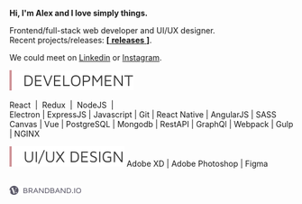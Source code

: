**Hi, I'm Alex and I love simply things.**  

Frontend/full-stack web developer and UI/UX designer.  
Recent projects/releases: [**[** **releases** **]**][releases].  

We could meet on [Linkedin] or [Instagram].  

<img src = "https://raw.githubusercontent.com/hadabr/hadabr/master/assets/development.svg"/>  

React &nbsp;|&nbsp;
Redux &nbsp;|&nbsp; 
NodeJS &nbsp;|&nbsp;  
Electron | 
ExpressJS | 
Javascript | 
Git |
React Native | 
AngularJS | 
SASS  
Canvas | 
Vue | 
PostgreSQL | 
Mongodb |
RestAPI | 
GraphQl | 
Webpack | 
Gulp | 
NGINX    
  
<img src = "https://raw.githubusercontent.com/hadabr/hadabr/master/assets/ui.svg"/>  
Adobe XD |
Adobe Photoshop |
Figma  

&nbsp;   
[![brandband](https://raw.githubusercontent.com/hadabr/hadabr/master/assets/brandband-i.png
 "brandband")](https://brandband.io/)  

   [linkedin]: <https://www.linkedin.com/in/alex-dovghii/>
   [instagram]: <https://www.instagram.com/pockethabr>
   [behance]: <https://www.behance.net/alexdovghi6c9c>
   [releases]: <https://github.com/hadabr/releases>
